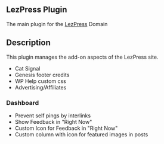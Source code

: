 ## LezPress Plugin

The main plugin for the [LezPress](https://lezpress.com) Domain

## Description

This plugin manages the add-on aspects of the LezPress site.

* Cat Signal
* Genesis footer credits
* WP Help custom css
* Advertising/Affiliates

### Dashboard

* Prevent self pings by interlinks
* Show Feedback in "Right Now"
* Custom Icon for Feedback in "Right Now"
* Custom column with icon for featured images in posts